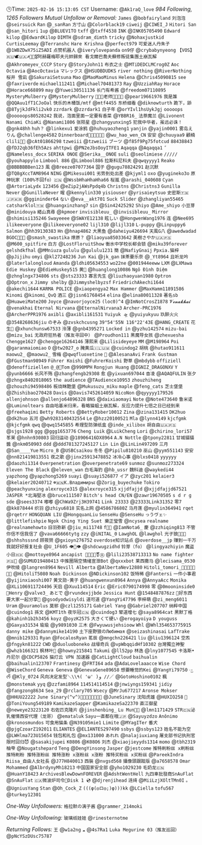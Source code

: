 🕒Time: `2025-02-16 15:13:05 CST`
Username: @`Ak1raQ_love`
*984 Following, 1265 Followers*
*Mutual Unfollow or Removal:*
`James` @`bobfairyland`
`刘泡泡` @`seirsuick`
`Ran` @`_sanRan`
`方寸山` @`Colorblack19`
`ciweij` @`CIWEI_J`
`Hitori San` @`san_hitori`
`1up` @`BLUEV1TO`
`txff` @`txff4538`
`INK` @`INK05705490`
`Edward  kilop` @`EdwardKilop`
`DIMTH` @`sdram_dimth`
`tricky` @`Nohaxjustkid`
`CurtisLeemay` @`Terranshc`
`Hare Krishna` @`perfect979`
`可爱迷人丹朱子` @`1WBZDwX75iZ5ADI`
`点赞机器人` @`iverylovepanda`
`on9仔` @`crybabynyeong`
`【VOS】🇷🇺🕊🇺🇦☭🚩📕🎖️阿赫羅梅耶夫元帥歸來 看戈爾巴喬夫蘇修叛徒集團土崩瓦解` @`Akhromeyev_CCCP`
`Story` @`StoryJohn11`
`布衣之士` @`MTiDEDCLMCrog0Z`
`Aoc Octavia` @`AocOctavia`
`マレックス` @`HSUDBDUDKS`
`river nothing` @`RiverNothing`
`桜井 雪凪` @`SakuraiSetsuna`
`Mao` @`MaoMaoMinus`
`Helena` @`Chris45090815`
`see` @`faxriverde`
`michael112411` @`Michael70481373`
`Ray` @`UzziahRay`
`Horace` @`Horace668899`
`may` @`Yuwei30511136`
`长门有希酱` @`freedom07110895`
`MysteryMulberry` @`MysteryMulberry`
`🍐🍐🍐老师📕🏳️‍⚧️🚩` @`pear19661976`
`我是誰` @`QQAuu1fT1CJoOal`
`快乐的木桶饭/mtf` @`mtf4455`
`东桥细看` @`diknowturth`
`跪下，舔` @`8TyjkJdFkli2vk0`
`zzrdark` @`zzrdark1`
`白子年` @`orYIvl1hsUykJgj`
`ooooops` @`ooooops80528242`
`我说，泡面里面一定要有香菜` @`YBBR16_`
`法萘魔兰` @`Livonent`
`Nanami ChiaKi` @`Nanami1806`
`张陨星` @`zhangyunxing5`
`犯我中华者，虽远必诛！` @`gnk48hh`
`huh？` @`linkexu1`
`爱涂鸦` @`huhuyaozheng1`
`yanjin` @`yajin0001`
`雾岛えりん` @`challenge4582`
`Dinnerboard🏳️‍🌈🇺🇦🇦🇺` @`wu_hao_wen_CN`
`安安` @`chuuyaa9`
`顧楠clili🏳️‍🌈` @`cAt01866298`
`tzweiii` @`tzweiii`
`ブーツ` @`f85f9Pg75fotcud`
`88438843` @`fDJ2qb36fEh5Azs`
`ahttpwi` @`PN2eJbsOoyITFE1`
`Aqaqqa` @`Aqaqqa1`
`ً` @`Nameless_docx`
`SERIKA ONOE` @`Serika__ONOE`
`suli` @`seolimiese`
`/////` @`youhappylo`
`Limbool 886` @`Limbool886`
`拉斯科尼科夫` @`qwqyyyy1`
`Reako` @`BBBBBBBen123`
`風` @`Breeze07077364`
`国子` @`gugu78824291`
`赵沉默` @`TQ8gXccTAM8964`
`NING` @`Mikesui001`
`劣势到处出差` @`kjyml1`
`oxo` @`yugineko3o`
`原神玩家（100%不回fo）🇨🇳` @`WssbHhaHhaHha66`
`桜嵐` @`arashi_040608`
`Cyan` @`ArtoriaLydx`
`123456` @`eZip2jAWsPpdq4b`
`Christns` @`Christns3`
`Gunilla Never` @`GunillaNever`
`暒` @`kennylin330`
`yisiouser` @`yrisaieytsuo`
`史密斯🇹🇼🇯🇵🇰🇷` @`ggininder64`
`ない` @`eva__akt701`
`Suck Slider` @`zhangliyan55465`
`catsharklol🇹🇼` @`huangxinzhang7`
`sin` @`Sin42425292`
`Shiyo` @`Ame_shiyo`
`小豆芽` @`minidouya`
`緒山真尋` @`kpmoer`
`invisibleuu_` @`invisibleuu_`
`Mirror` @`shimisi135246`
`Swayeeee` @`SWAYE12138`
`眩しい` @`HongwenWang1976`
`连` @`Nee695`
`ilikeeveryone` @`ilikeeveryone02`
`lijl310` @`lijl310`
`L-puppy` @`Linpuppy6`
`Salmon` @`hh39130383`
`Hn` @`hnap4862`
`大黑鱼` @`daheiyu426694`
`天風G八` @`awedwadad`
`BGOC🍰🍫🍭` @`smash_swastika`
`燎原？` @`liaoyua85033642`
`美樹さやか🇺🇦🇵🇸` @`M600_spitfire`
`白方` @`LostFloruitShow`
`衡水中学校长郗会锁` @`miku39forever`
`gelshdkfhal` @`MMniuza`
`gululu` @`gululu1231`
`簡` @`NafiyGnaij`
`Ppxia.猫梓` @`pJijihu`
`omyi` @`kl27248236`
`Jun Kai` @`jk_gan`
`抹茶要乐奈` @`_Yt8964`
`且听龙吟` @`laterlalongloud`
`Amanda` @`ldhi05634553`
`wo22ne` @`001944eeww`
`LXM` @`LXMawa`
`Edie Huskey` @`EdieHuskey515`
`黄🐲` @`huanglong10086`
`Ngô Đình Diệm` @`zhnglngx734806`
`sts` @`sts23333`
`寡言先生` @`liuzhaoyuan1980`
`Optron` @`Optron_x`
`Jimmy shelby` @`Jimmyshelbyzsf`
`FriedrichAkechi1644` @`akechi1644`
`KARMA POLICE` @`xiaopengya2`
`Max Hammer` @`MaxHamm11891586`
`Kinomi` @`kinomi_QvQ`
`酒三` @`jisn61768454`
`elina` @`elina80011328`
`著名sb` @`HuaweiMate200`
`Joyce` @`navorjoyce25`
`(loc0)^4` @`ImNotCrosZ1878`
`𝓥𝓮𝓷𝓪𝓴𝓱𝓪𝓲` @`venakhai`
`Eternal Nirvana` @`EternalNirvana3`
`Archer-PRC1976` @`ArcherPPR1976`
`axibli` @`axibli161531`
`Yuiyuk 🛸` @`yuiyukyuu`
`玖醉火火` @`3548268636jiu`
`のぞみ` @`zvskchcusng`
`39°54'55N 116°22'43E` @`HANG_CREATE`
`花生🥜` @`xhunchunsw67533`
`泠薄` @`gnb4395271`
`Locked in` @`yzhu142574`
`mizu-bai` @`mizu_bai`
`无政府狂热者（推友寻回中）` @`Proudhon111`
`黑魔导女孩` @`zhexuesha`
`Chengge1627` @`chengge16264146`
`薄熙来` @`Lilisideyeye`
`MM` @`M198964`
`Poi` @`garanmaiomiao`
`O` @`tw2027_o`
`腌黄瓜🇮🇱🇺🇲` @`cuindog2`
`胡桃` @`hutao911611`
`maowu2_` @`maowu2_`
`雪梅` @`qwqfluoxetine`
`💩` @`AlesanaAvi`
`Frank Gustman` @`FGustman98949`
`Führer Koishi` @`FuhrerKoishi`
`野草` @`mbdybb`
`offiziell` @`denoffiziellen`
`@_@🌈Tom` @`990MPH`
`Rongjun Huang` @`IGNIZ_DRAGONXV`
`Y` @`yunb6666`
`长风不殇` @`zhangfengb29308`
`愈` @`yixuan697044`
`杳凌` @`AQAQFULIN`
`张夕` @`zhngx8402018065`
`the audience` @`TAudience10953`
`zhouzhiheng` @`zhouzhi94598486`
`板烧眯酷堡` @`Mukusuzu_miku`
`maple` @`feng_cats`
`芝士堡堡` @`Zhishibao270428`
`Davis` @`Davis7452614059`
`NicoNon` @`qyyyyy179526`
`allenjohnson` @`allenjo64896328`
`BNS` @`daixiaomayi`
`Note` @`Note473640`
`鲁米诺` @`Luminoltears`
`自由哈基米归来，看略猫蛆土崩瓦解，反应力提升七倍之日已经到来` @`freehaqimi`
`Betty Roberts` @`BettyRober10012`
`Zina` @`zina131415`
`DK2huo` @`dk2huo`
`五河` @`wh9283140432554`
`Le` @`hzz20100521`
`Mla` @`lynn4149`
`kjcfgmk` @`kjcfgmk`
`qwq` @`qwq1545855`
`希理型防弹纸盒` @`inde_xilibox`
`胡自由🇺🇦🇵🇸` @`sjgs1928`
`ggg` @`ggg1653776`
`Cheng Luik` @`LuikCheng`
`Lori` @`chirino_lori57`
`苳茉` @`hnhn930803`
`回归运动` @`18906416DX8964`
`A.N Nottle` @`tpony22811`
`甘城貓貓醬` @`nkm050903`
`ddd` @`ddd781327245127`
`Lin Lin` @`LinLin497209`
`三月` @`San____Yue`
`Micro_B` @`USBCsaikou`
`冬冬` @`Pipilu810210`
`巫山` @`yym551143`
`安安` @`nn821419813551`
`夜之歌` @`jinx25913478852`
`冰冷心事` @`blxs0418`
`yyyyyy` @`daozhi1314`
`Overpenetration` @`overpenetrate69`
`sunmoz` @`sunmoz273324`
`Eleven The Black` @`eleven_wan`
`白毛海豹` @`hb_ussr`
`魏科迪` @`waykedi44`
`yapzhong` @`yapzhong5269`
`suayi` @`suayi526877`
`イア` @`zyc201`
`kelaier3` @`kelaier20240712`
`☸️🇲🇳К.Владимир🕉️` @`Zorig_buyechuke`
`Tokiro` @`peachyunxing`
`alexroyce315` @`alexroyce315`
`xjjdfajjd` @`xjjdfajjd67521`
`JASPER *北海堅冰` @`bruce111507`
`Bitch's head CN/EN` @`zawr19670505`
`s d r g sde` @`sees3374`
`嘟嘟` @`ChWa9Zrj3H39741`
`Link 23333` @`23333Link31352`
`零7` @`kk878444`
`织羽` @`zhiyu6818`
`实名上网` @`458678680Z`
`马月莲` @`myulin364941`
`rqet` @`rqetrr`
`HONGQUAN LIU` @`HongquanLiu`
`SenseHu` @`SenseHu`
`っうヴェ✨` @`littlefishpie`
`Ngok Ching Ying Suet 樂正瑩雪` @`ncysea`
`realname` @`realnamehowto`
`旧羽弥新` @`jiu_mi11748`
`f🏳️‍🌈` @`IamNota6_`
`慶` @`zzhiqing813`
`不管你信不信我信了` @`vava66666tytg`
`zzy` @`iNITAL_0`
`LawghOL` @`lawghol`
`光子狼🏳️‍⚧️🍥` @`shhshsssnd`
`顾筱赟` @`gxioyn276752`
`overdose知识站点` @`overdose__jp`
`赚到一千万我就好好报复社会` @`U_1F605`
`👁️👄👁️` @`shdcwugzidhd`
`铃芽（fo）` @`lingyazhiyin`
`魔盗小日🇭🇰` @`mottoye8964`
`ancapist 🏳️‍🌈🏳️‍⚧️⚧️Ⓐ` @`lili23538713313`
`No name fighter 🇵🇸🔻` @`SUMUD19480413`
`中推圈隔空情绪宣泄Bot` @`qxxxbot`
`莱西撒马` @`lecisama_0530`
`伊吹绫` @`langren8964`
`Nevill Alberta` @`AlbertaNev12880`
`Hitoli_tomori_🍥🇯🇵🇺🇦🇮🇱` @`HitoliT5080`
`Noah Dickinson` @`NDickinson102`
`饭特稀` @`Fantersi`
`一件小事君` @`yijinxiaoshi007`
`黄文勋·黄子` @`huangwenxun8964`
`Annya` @`AnnyaAcc`
`Monika` @`XLi106911724496`
`天启` @`Xuu114514`
`Eric` @`Eric0790174998`
`零` @`0mooninside0`
`Henry` @`valve3_`
`あとで` @`rvundexjjbde`
`Jessica Hunt` @`1548487876zz`
`🤴好东西要大家一起分享👸` @`gsodyodwisyldi`
`道可道` @`YangYi47796`
`李梓萌` @`zi_meng6011`
`Uram` @`uuramolus`
`莫邪` @`czl1255171`
`Gabriel Yang` @`Gabriel207707`
`纳粹中国` @`cuindog1`
`孫文` @`KMT1th`
`夜华冠🇨🇳` @`cuindog3`
`辇道增七` @`saya8964cat`
`黑默丁格` @`kahinh1b2h3456`
`koyz` @`oyzK2575`
`大きくて硬い` @`erogayoiya`
`D youguss` @`Gaxya31534`
`瑜瑜` @`y9891030`
`三木` @`Fwyuwusjehsioow`
`Whl` @`Whl354653775915`
`danny mike` @`dannymike14190`
`土下座野狼のЛюбимая` @`seizashinasai`
`LafTrake` @`mnib129331`
`Ryan` @`FocalosRyan`
`茗辰` @`mngchn226421`
`liu` @`liu1396124`
`空炁` @`fngykn81222`
`CWD` @`duoluoboneko`
`战壕奇兵` @`vpWbqqidHf10302`
`台灣獨立神聖` @`whzb166321`
`枫林叶🍁` @`howny215841`
`Takumi` @`ll52pp`
`林逸` @`lny1077545`
`卡洛斯•丹尼尔` @`CDCP5826`
`猫灯云 VPN 加速器` @`CatLightCloud`
`baihualin` @`baihualin123707`
`Frantinesy` @`FRTI64`
`ada` @`AdaLovelaaacce`
`Wise Chord` @`WiseChord`
`Geneva Geneva` @`GenevaGene89658`
`想要睡觉的Kei` @`YangYi79750`
`·͜· ︎︎ ᰔᩚ` @`Kly_0724`
`风向决定发型＼\\٩( 'ω' )و //／` @`GotoHoshino0102`
`楓` @`monstemak`
`yyq` @`zzfami8964`
`114514114514` @`jnwiyngs159341`
`jidiy` @`fangzong8634`
`Sea_29` @`rclary705`
`Wsecy` @`MrJu677217`
`Aronse Mokser` @`HHUU22222`
`June Sinary(^v^)🏳️‍⚧️🦊🌈🏳️‍⚧️🏳️‍🌈` @`JuneSinary`
`沈阳虎雄` @`HUXIO258`
`🍒` @`ToniYoung549189`
`KamikazeSapper` @`KamikazeSa22370`
`直江御星` @`neweye23223120`
`右佐匹克隆片` @`jinshenbing_`
`Lu Mun🏳️‍⚧️` @`lmn1171429`
`STR🇨🇳泌乳催情西安代理（龙哥）` @`emataluk`
`Sayu一直都在哦🇯🇵` @`Sayuyzdzo`
`Anônimo` @`kronosmundos`
`可食用猫条` @`N39105mie1`
`Limite` @`MYagITer`
`番犬` @`pjgCzoarZ192011`
`ELIANTES` @`ELIANTES297490`
`ssbys` @`ssbys123`
`姓名不能为空` @`LWHlma723U15654`
`钱包和礼包` @`mx131000`
`あれれ` @`nalajiuxiang`
`屠支部书记执刑官限时回归😈` @`sasakijupei`
`K0806` @`K08O6`
`刘杰` @`xiaojieyyds1314`
`momo` @`tbh2319`
`柚雫` @`Nougatshepard`
`Teng` @`DengYinsong`
`Jasper` @`jestcome`
`推特刷粉丝 x刷粉丝 推特刷粉 推特涨粉丝 推特涨粉 x涨粉丝 x涨粉 推特买粉丝 x买粉丝` @`PareekIndra`
`Riisa_自由人女社長` @`J77H840013`
`西裝` @`nvgsd568`
`攝像頭跟蹤版` @`a7658578`
`Omar Mohammed` @`AlbrdynyMh18213`
`中国国家安全部` @`yho1029230`
`毛奶龙🇨🇳` @`HuanY18423`
`ArchivesBlewDownFOREVER` @`AdshtWentHell`
`九四車批發商SnAuFlat` @`SnAuFlat`
`🇨🇦微波炉司令🎸Disk 1 💿` @`djrenjihead`
`涟绮` @`MiiLzjXOltTMn0I`
`。` @`UgniusYang`
`Stan` @`Oh_Cock_Z`
`(((φ(◎ロ◎;)φ)))kk` @`LCiella`
`tofu567` @`turkey12301`

*One-Way Unfollowers:*
`格拉默の漓子酱` @`grammer_214moki`

*One-Way Unfollowing:*
`玻璃纸娃娃` @`rinesternotme`

*Returning Follows:*
`王` @`w1a2ng`
`☁️` @`4s7Ra1`
`Luka Megurine 03（推友巡回）` @`pNcYSzDUsc75787`
